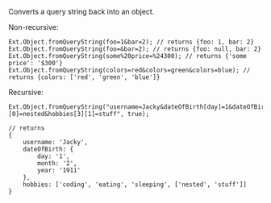 Converts a query string back into an object.

Non-recursive:

<pre><code>Ext.Object.fromQueryString(foo=1&bar=2); // returns {foo: 1, bar: 2}
Ext.Object.fromQueryString(foo=&bar=2); // returns {foo: null, bar: 2}
Ext.Object.fromQueryString(some%20price=%24300); // returns {'some price': '$300'}
Ext.Object.fromQueryString(colors=red&colors=green&colors=blue); // returns {colors: ['red', 'green', 'blue']}
</code></pre>

Recursive:

<pre><code>Ext.Object.fromQueryString("username=Jacky&dateOfBirth[day]=1&dateOfBirth[month]=2&dateOfBirth[year]=1911&hobbies[0]=coding&hobbies[1]=eating&hobbies[2]=sleeping&hobbies[3][0]=nested&hobbies[3][1]=stuff", true);

// returns
{
    username: 'Jacky',
    dateOfBirth: {
        day: '1',
        month: '2',
        year: '1911'
    },
    hobbies: ['coding', 'eating', 'sleeping', ['nested', 'stuff']]
}
</code></pre>
